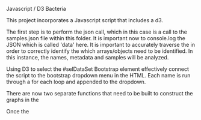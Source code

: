 Javascript / D3 Bacteria 

This project incorporates a Javascript script that includes a d3.

The first step is to perform the json call, which in this case is a call to the samples.json file within this folder. It is important now to console.log the JSON which is called 'data' here. It is important to accurately traverse the in order to correctly identify the which arrays/objects need to be identified. In this instance, the names, metadata and samples will be analyzed.


 Using D3 to select the #selDataSet Bootstrap element effectively connect the script to the bootstrap dropdown menu in the HTML. Each name is run through a for each loop and appended to the dropdown. 

 There are now two separate functions that need to be built to construct the graphs in the 



Once the 
